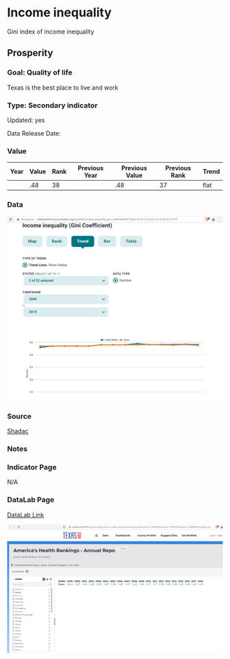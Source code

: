 # Income inequality

Gini index of income inequality

## Prosperity

### Goal: Quality of life

Texas is the best place to live and work

### Type: Secondary indicator

Updated: yes

Data Release Date: 


### Value

| Year |  Value      | Rank     | Previous Year   | Previous Value | Previous Rank | Trend | 
| ----------- | ----------- | ----------- | ----------- | ----------- | ----------- | -----------|
|             |     .48     | 38        |             |      .48       | 37        | flat       | 

### Data

![dd](./gini.PNG)


### Source

[Shadac](http://statehealthcompare.shadac.org/table/82/income-inequality-gini-coefficient#1/a/27/119)

### Notes



### Indicator Page

N/A

### DataLab Page

[DataLab Link](https://datalab.texas2036.org/mskvxdg/america-s-health-rankings-annual-report?state-name=1000430&indicator=1005850&Measure=13940880&accesskey=zjtgrfb)

![sd](./datalab_gini.PNG)


